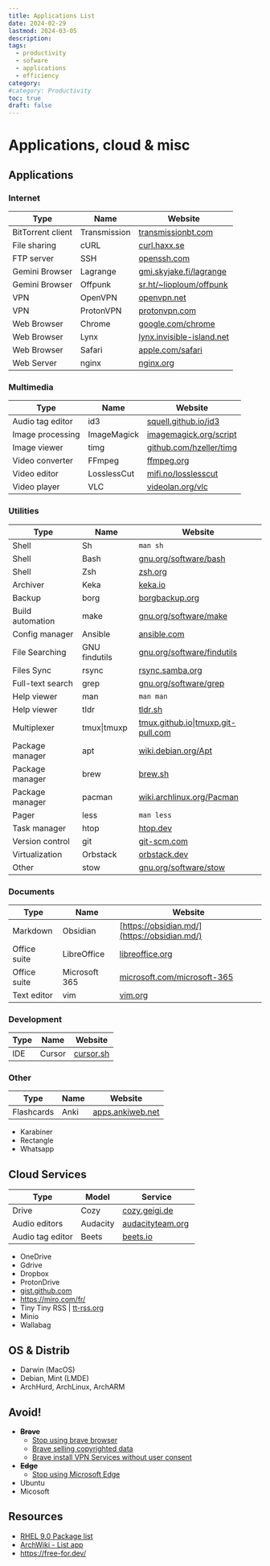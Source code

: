 ```yaml
---
title: Applications List
date: 2024-02-29
lastmod: 2024-03-05
description: 
tags:
  - productivity
  - sofware
  - applications
  - efficiency
category:
#category: Productivity
toc: true
draft: false
---
```


# Applications, cloud & misc

## Applications

### Internet

| Type              | Name         | Website                                                         |
| ----------------- | ------------ | --------------------------------------------------------------- |
| BitTorrent client | Transmission | [transmissionbt.com](https://transmissionbt.com/)               |
| File sharing      | cURL         | [curl.haxx.se](https://curl.haxx.se/)                           |
| FTP server        | SSH          | [openssh.com](https://www.openssh.com/)                         |
| Gemini Browser    | Lagrange     | [gmi.skyjake.fi/lagrange](https://gmi.skyjake.fi/lagrange)      |
| Gemini Browser    | Offpunk      | [sr.ht/~lioploum/offpunk](https://sr.ht/~lioploum/offpunk/)     |
| VPN               | OpenVPN      | [openvpn.net](https://openvpn.net/)                             |
| VPN               | ProtonVPN    | [protonvpn.com](https://protonvpn.com/)                         |
| Web Browser       | Chrome       | [google.com/chrome](https://www.google.com/chrome/)             |
| Web Browser       | Lynx         | [lynx.invisible-island.net](https://lynx.invisible-island.net/) |
| Web Browser       | Safari       | [apple.com/safari](https://www.apple.com/safari/)               |
| Web Server        | nginx        | [nginx.org](https://nginx.org/)                                 |

### Multimedia

| Type             | Name        | Website                                                                |
| ---------------- | ----------- | ---------------------------------------------------------------------- |
| Audio tag editor | id3         | [squell.github.io/id3](https://squell.github.io/id3/)                  |
| Image processing | ImageMagick | [imagemagick.org/script](https://www.imagemagick.org/script/index.php) |
| Image viewer     | timg        | [github.com/hzeller/timg](https://github.com/hzeller/timg)             |
| Video converter  | FFmpeg      | [ffmpeg.org](https://ffmpeg.org/)                                      |
| Video editor     | LosslessCut | [mifi.no/losslesscut](https://mifi.no/losslesscut/)                    |
| Video player     | VLC         | [videolan.org/vlc](https://www.videolan.org/vlc/)                      |

### Utilities

| Type             | Name          | Website                                                                                     |
| ---------------- | ------------- | ------------------------------------------------------------------------------------------- |
| Shell            | Sh            | `man sh`                                                                                    |
| Shell            | Bash          | [gnu.org/software/bash](https://www.gnu.org/software/bash/)                                 |
| Shell            | Zsh           | [zsh.org](https://www.zsh.org/)                                                             |
| Archiver         | Keka          | [keka.io](https://www.keka.io/en/)                                                          |
| Backup           | borg          | [borgbackup.org](https://www.borgbackup.org/)                                               |
| Build automation | make          | [gnu.org/software/make](https://www.gnu.org/software/make/)                                 |
| Config manager   | Ansible       | [ansible.com](https://www.ansible.com/)                                                     |
| File Searching   | GNU findutils | [gnu.org/software/findutils](https://www.gnu.org/software/findutils/)                       |
| Files Sync       | rsync         | [rsync.samba.org](https://rsync.samba.org/)                                                 |
| Full-text search | grep          | [gnu.org/software/grep](https://www.gnu.org/software/grep/)                                 |
| Help viewer      | man           | `man man`                                                                                   |
| Help viewer      | tldr          | [tldr.sh](https://tldr.sh/)                                                                 |
| Multiplexer      | tmux\|tmuxp   | [tmux.github.io](https://tmux.github.io/)\|[tmuxp.git-pull.com](https://tmuxp.git-pull.com) |
| Package manager  | apt           | [wiki.debian.org/Apt](https://wiki.debian.org/Apt)                                          |
| Package manager  | brew          | [brew.sh](https://brew.sh)                                                                  |
| Package manager  | pacman        | [wiki.archlinux.org/Pacman](https://wiki.archlinux.org/title/Pacman)                        |
| Pager            | less          | `man less`                                                                                  |
| Task manager     | htop          | [htop.dev](https://htop.dev)                                                                |
| Version control  | git           | [git-scm.com](https://git-scm.com)                                                          |
| Virtualization   | Orbstack      | [orbstack.dev](https://orbstack.dev)                                                        |
| Other            | stow          | [gnu.org/software/stow](https://www.gnu.org/software/stow/)                                 |

### Documents

| Type         | Name          | Website                                                                |
| ------------ | ------------- | ---------------------------------------------------------------------- |
| Markdown     | Obsidian      | [https://obsidian.md/](https://obsidian.md/)                           |
| Office suite | LibreOffice   | [libreoffice.org](https://www.libreoffice.org/)                        |
| Office suite | Microsoft 365 | [microsoft.com/microsoft-365](https://www.microsoft.com/microsoft-365) |
| Text editor  | vim           | [vim.org](https://www.vim.org/)                                        |

### Development

| Type | Name   | Website                        |
| ---- | ------ | ------------------------------ |
| IDE  | Cursor | [cursor.sh](https://cursor.sh) |

<!--
### Security
### Science
-->

### Other

| Type       | Name | Website                                       |
| ---------- | ---- | --------------------------------------------- |
| Flashcards | Anki | [apps.ankiweb.net](https://apps.ankiweb.net/) |

- Karabiner
- Rectangle
- Whatsapp

<!--
### Not used but usefull

#### Internet

| Type              | Name        | Website                                                                                        |
| ----------------- | ----------- | ---------------------------------------------------------------------------------------------- |
| VPN               | Mullvald    | [mullvad.net](https://mullvad.net/)                                                            |
| Proxy cache       | Varnish     | [varnish-cache.org](https://varnish-cache.org/)                                                |
| Web Browser       | Chromium    | [chromium.org](https://www.chromium.org/)                                                      |
| Web Browser       | Firefox     | [mozilla.com/firefox](https://mozilla.com/firefox/)                                            |
| Web Browser       | Opera       | [opera.com](https://opera.com/)                                                                |
| Web Server        | Apache HTTP | [httpd.apache.org](https://httpd.apache.org/)                                                  |
| Web Server        | Traefik     | [traefik.io/traefik](https://traefik.io/traefik/)                                              |
| File sharing      | HTTPie      | [github.com/httpie/httpie](https://github.com/httpie/httpie)                                   |
| File sharing      | wget        | [gnu.org/software/wget](https://www.gnu.org/software/wget/)                                    |
| Cloud sync client | aws-cli     | [aws.amazon.com/cli](https://aws.amazon.com/cli/)                                              |
| FTP client        | FileZilla   | [filezilla-project.org](https://filezilla-project.org/)                                        |
| FTP client        | Putty       | [chiark.greenend.org.uk/~sgtatham/putty](https://www.chiark.greenend.org.uk/~sgtatham/putty/)  |

#### Utilities

| Type            | Name               | Website                                                   |
| --------------- | ------------------ | --------------------------------------------------------- |
| Archiver        | 7zip               |                                                           |
| Terminal        | Terminator         | [gnome-terminator.org](https://gnome-terminator.org/)     |
| Diff / Merge    | meld               |                                                           |
| IDE             | VSCodium           |                                                           |
|                 | Midnight Commander | [midnight-commander.org](https://midnight-commander.org/) |
| Version Control | svn                |                                                           |
| Version Control | mercurial          |                                                           |

#### Other

- WeChat

### Not tested yet

#### Internet

| Type              | Name                   | Website                                                                                                      |
| ----------------- | ---------------------- | ------------------------------------------------------------------------------------------------------------ |
| Proxy server      | Brook                  | [txthinking.github.io/brook](https://txthinking.github.io/brook/)                                            |
| Proxy server      | Geph                   | [geph.io](https://geph.io/en/)                                                                               |
|                   | Arti                   | [gitlab.torproject.org/tpo/core/arti](https://gitlab.torproject.org/tpo/core/arti)                           |
|                   | Tor                    | [torproject.org](https://www.torproject.org/)                                                                |
| Web Browser       | Canary                 | [google.com/chrome/canary](https://www.google.com/chrome/canary/)                                            |
| Web Browser       | Catalyst               | [getcatalyst.eu.org](https://getcatalyst.eu.org/)                                                            |
| Web Browser       | Min                    | [minbrowser.org](https://minbrowser.org/)                                                                    |
| Web Browser       | Ungoogled Chromium     | [github.com/ungoogled-software/ungoogled-chromium](https://github.com/ungoogled-software/ungoogled-chromium) |
| Web Browser       | Vivaldi                | [vivaldi.com](https://vivaldi.com/)                                                                          |
| Gemini Browser    | Amfora                 | [github.com/makeworld-the-better-one/amfora](https://github.com/makeworld-the-better-one/amfora)             |
| Gemini Browser    | Bombabillo             | [bombadillo.colorfield.space](https://bombadillo.colorfield.space/)                                          |
| Gemini Browser    | Geopard                | [github.com/ranfdev/Geopard](https://github.com/ranfdev/Geopard)                                             |
| Web Server        | Caddy                  | [caddyserver.com](https://caddyserver.com/)                                                                  |
| Web Server        | darkhttpd              | [unix4lyfe.org/darkhttpd](https://unix4lyfe.org/darkhttpd/)                                                  |
| Web Server        | Python lib http.server | [docs.python.org/3/library/http.server.html](https://docs.python.org/3/library/http.server.html)             |
| Web Server        | quark                  | [tools.suckless.org/quark](https://tools.suckless.org/quark/)                                                |
| Web Server        | webhook                | [github.com/adnanh/webhook](https://github.com/adnanh/webhook)                                               |
| Web Perf test     | Vegeta                 | [github.com/tsenart/vegeta](https://github.com/tsenart/vegeta)                                               |
| Cloud storage     | Cozy                   | [cozy.io](https://cozy.io/)                                                                                  |
| Cloud storage     | NextCloud              | [nextcloud.com](https://nextcloud.com/)                                                                      |
| Cloud storage     | Pydio                  | [pydio.com](https://pydio.com/en)                                                                            |
| Cloud storage     | Seafile                | [seafile.com](https://www.seafile.com/en/home/)                                                              |
| Cloud sync client | Rclone                 | [rclone.org](https://rclone.org/)                                                                            |
| Cloud sync client | Rclone Browser         | [github.com/kapitainsky/RcloneBrowser](https://github.com/kapitainsky/RcloneBrowser)                         |
| Cloud sync client | Gdrive 3               | [github.com/glotlabs/gdrive](https://github.com/glotlabs/gdrive)                                             |
| Cloud sync client | Baidu Netdisk          | [pan.baidu.com](https://pan.baidu.com/)                                                                      |
| Cloud sync client | Backblaze B2           | [backblaze.com/b2/cloud-storage.html](https://www.backblaze.com/b2/cloud-storage.html)                       |
| Cloud sync client | Baidu Netdisk          | [pan.baidu.com](https://pan.baidu.com/)                                                                      |
| Cloud sync client | Cozy Drive             | [cozy-labs.github.io/cozy-desktop](https://cozy-labs.github.io/cozy-desktop/)                                |
| Cloud sync client | Dropbox                | [dropbox.com](https://www.dropbox.com/)                                                                      |
| Cloud sync client | Nextcloud Client       | [nextcloud.com](https://nextcloud.com/)                                                                      |
| Cloud sync client | OneDrive               | [https://github.com/skilion/onedrive](https://github.com/skilion/onedrive)                                   |
| Cloud sync client | PydioSync              | [pydio.com](https://pydio.com/)                                                                              |
| Cloud sync client | Seafile Client         | [seafile.com](https://www.seafile.com/)                                                                      |
| Blog engine       | Diaspora               | [diasporafoundation.org](https://diasporafoundation.org/)                                                    |

- https://sqlgpt.cn/en
- dbeaver
- https://harlequin.sh
- pgcli

#### Multimedia

| Type             | Name     | Website                                            |
| ---------------- | -------- | -------------------------------------------------- |
| Audio players    | Cozy     | [cozy.geigi.de](https://cozy.geigi.de/)            |
| Audio editors    | Audacity | [audacityteam.org](https://www.audacityteam.org/)  |
| Audio tag editor | Beets    | [beets.io](https://beets.io/)                      |

#### Utilities

- https://www.syncany.org
- rename
- f2 [https://github.com/ayoisaiah/f2](https://github.com/ayoisaiah/f2)
- jq JSON tool [https://stedolan.github.io/jq/](https://stedolan.github.io/jq/)

##### Code forge clients

- **git-open** [https://github.com/paulirish/git-open](https://github.com/paulirish/git-open)
- **github-cli** [https://github.com/cli/cli](https://github.com/cli/cli)
- **hub** [https://hub.github.com](https://hub.github.com/)

#### Build automation

- Bazel [https://bazel.build/](https://bazel.build/)
- Phing [https://www.phing.info/](https://www.phing.info/)

#### API documentation browsers
zeal ?
-->

## Cloud Services

| Type             | Model    | Service                                            |
| ---------------- | -------- | -------------------------------------------------- |
| Drive            | Cozy     | [cozy.geigi.de](https://cozy.geigi.de/)            |
| Audio editors    | Audacity | [audacityteam.org](https://www.audacityteam.org/)  |
| Audio tag editor | Beets    | [beets.io](https://beets.io/)                      |

- OneDrive
- Gdrive
- Dropbox
- ProtonDrive
- [gist.github.com](https://gist.github.com/)
- https://miro.com/fr/
- Tiny Tiny RSS | [tt-rss.org](https://tt-rss.org/)
- Minio
- Wallabag

## OS & Distrib

- Darwin (MacOS)
- Debian, Mint (LMDE)
- ArchHurd, ArchLinux, ArchARM

## Avoid!

- **~~Brave~~**
  - [Stop using brave browser](https://www.spacebar.news/stop-using-brave-browser/)
  - [Brave selling copyrighted data](https://stackdiary.com/brave-selling-copyrighted-data-for-ai-training/)
  - [Brave install VPN Services without user consent](https://www.ghacks.net/2023/10/18/brave-is-installing-vpn-services-without-user-consent/)
- **~~Edge~~**
  - [Stop using Microsoft Edge](https://www.howtogeek.com/888506/stop-using-microsoft-edge/)
- Ubuntu
- Micosoft

## Resources

- [RHEL 9.0 Package list](https://access.redhat.com/documentation/en-us/red_hat_enterprise_linux/9/html/package_manifest/repositories)
- [ArchWiki - List app](https://wiki.archlinux.org/title/List_of_applications)
- https://free-for.dev/
